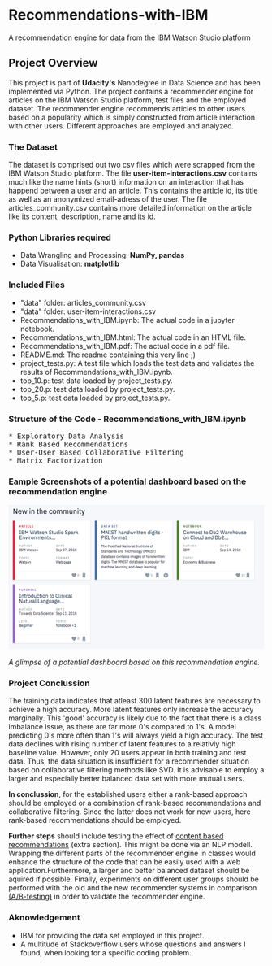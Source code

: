 # Recommendations-with-IBM
A recommendation engine for data from the IBM Watson Studio platform

## Project Overview
This project is part of **Udacity's** Nanodegree in Data Science and has been implemented via Python. The project contains a recommender engine for articles on the IBM Watson Studio platform, test files and the employed dataset. The recommender engine recommends articles to other users based on a popularity which is simply constructed from article interaction with other users. Different approaches are employed and analyzed.

### The Dataset
The dataset is comprised out two csv files which were scrapped from the IBM Watson Studio platform. The file **user-item-interactions.csv** contains much like the name hints (short) information on an interaction that has happend between a user and an article. This contains the article id, its title as well as an anonymized email-adress of the user. The file articles_community.csv contains more detailed information on the article like its content, description, name and its id.

### Python Libraries required

* Data Wrangling and Processing: **NumPy, pandas**
* Data Visualisation: **matplotlib**

### Included Files

* "data" folder: articles_community.csv
* "data" folder: user-item-interactions.csv
* Recommendations_with_IBM.ipynb: The actual code in a jupyter notebook.
* Recommendations_with_IBM.html: The actual code in an HTML file.
* Recommendations_with_IBM.pdf: The actual code in a pdf file.
* README.md: The readme containing this very line ;)
* project_tests.py: A test file which loads the test data and validates the results of Recommendations_with_IBM.ipynb.
* top_10.p: test data loaded by project_tests.py.
* top_20.p: test data loaded by project_tests.py.
* top_5.p: test data loaded by project_tests.py.

### Structure of the Code - Recommendations_with_IBM.ipynb
<pre>
* Exploratory Data Analysis
* Rank Based Recommendations
* User-User Based Collaborative Filtering
* Matrix Factorization
</pre>

### Eample Screenshots of a potential dashboard based on the recommendation engine
![HOME](example_images/screen-shot-2018-09-17-at-3.40.30-pm.png)

_A glimpse of a potential dashboard based on this recommendation engine._

### Project Conclussion

The training data indicates that atleast 300 latent features are necessary to achieve a high accuracy. More latent features only increase the accuracy marginally. This 'good' accuracy is likely due to the fact that there is a class imbalance issue, as there are far more 0's compared to 1's. A model predicting 0's more often than 1's will always yield a high accuracy. The test data declines with rising number of latent features to a relativly high baseline value. However, only 20 users appear in both training and test data. Thus, the data situation is insufficient for a recommender situation based on collaborative filtering methods like SVD. It is advisable to employ a larger and especially better balanced data set with more mutual users.

**In conclussion**, for the established users either a rank-based approach should be employed or a combination of rank-based recommendations and collaborative filtering. Since the latter does not work for new users, here rank-based recommendations should be employed. 

**Further steps** should include testing the effect of <u>content based recommendations</u> (extra section). This might be done via an NLP modell. Wrapping the different parts of the recommender engine in classes would enhance the structure of the code that can be easily used with a web application.Furthermore, a larger and better balanced dataset should be aquired if possible. Finally, experiments on different user groups should be performed  with the old and the new recommender systems in comparison <u>(A/B-testing)</u> in order to validate the recommender engine.

### Aknowledgement
* IBM for providing the data set employed in this project.
* A multitude of Stackoverflow users whose questions and answers I found, when looking for a specific coding problem.
